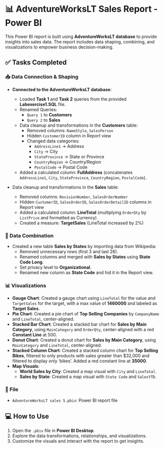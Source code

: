 # 📊 AdventureWorksLT Sales Report - Power BI

This Power BI report is built using **AdventureWorksLT database** to provide insights into sales data. The report includes data shaping, combining, and visualizations to empower business decision-making.

## ✅ Tasks Completed

### 📥 Data Connection & Shaping
- **Connected to the AdventureWorksLT database**:
  - Loaded **Task 1** and **Task 2** queries from the provided **Labexercise1.SQL** file.
  - Renamed Queries:
    - `Query 1` to **Customers**
    - `Query 2` to **Sales**
  - Data cleanup and transformations in the **Customers** table:
    - Removed columns: `NameStyle`, `SalesPerson`
    - Hidden `CustomerID` column in Report view
    - Changed data categories:
      - `AddressLine1` → Address
      - `City` → City
      - `StateProvince` → State or Province
      - `CountryRegion` → Country/Region
      - `PostalCode` → Postal Code
  - Added a calculated column: **FullAddress** (concatenates `AddressLine1`, `City`, `StateProvince`, `CountryRegion`, `PostalCode`).
  
- Data cleanup and transformations in the **Sales** table:
  - Removed columns: `RevisionNumber`, `SalesOrderNumber`
  - Hidden `CustomerID`, `SalesOrderID`, `SalesOrderDetailID` columns in Report view
  - Added a calculated column: **LineTotal** (multiplying `OrderQty` by `ListPrice` and formatted as Currency)
  - Created a measure: **TargetSales** (LineTotal increased by 2%)

### 🔗 Data Combination
- Created a new table **Sales by States** by importing data from Wikipedia:
  - Removed unnecessary rows (first 3 and last 26).
  - Renamed columns and merged with **Sales by States** using **State Code Long**.
  - Set privacy level to **Organizational**.
  - Renamed new column as **State Code** and hid it in the Report view.

### 📊 Visualizations
- **Gauge Chart**: Created a gauge chart using `LineTotal` for the value and `TargetSales` for the target, with a max value of **1460000** and labeled as **Target Sales**.
- **Pie Chart**: Created a pie chart of **Top Selling Companies** by `CompanyName` and `LineTotal`, center-aligned.
- **Stacked Bar Chart**: Created a stacked bar chart for **Sales by Main Category**, using `MainCategory` and `OrderQty`, center-aligned with a red **Constant Line** at 500.
- **Donut Chart**: Created a donut chart for **Sales by Main Category**, using `MainCategory` and `LineTotal`, center-aligned.
- **Stacked Column Chart**: Created a stacked column chart for **Top Selling Bikes**, filtered to only products with sales greater than $32,000 and filtered to display only ‘bikes’. Added a red constant line at **35000**.
- **Map Visuals**:
  - **World Sales by City**: Created a map visual with `City` and `LineTotal`.
  - **Sales by State**: Created a map visual with `State Code` and `SalesYTD`.

### 📁 File
- `AdventureWorksLT sales 5.pbix`: Power BI report file

## 💻 How to Use
1. Open the `.pbix` file in **Power BI Desktop**.
2. Explore the data transformations, relationships, and visualizations.
3. Customize the visuals and interact with the report to get insights.
